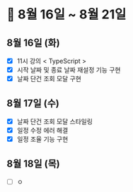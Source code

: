 # 🐯 8월 16일 ~ 8월 21일

## 8월 16일 (화)

- [x] 11시 강의 < TypeScript >
- [x] 시작 날짜 및 종료 날짜 재설정 기능 구현
- [x] 날짜 단건 조회 모달 구현

## 8월 17일 (수)

- [x] 날짜 단건 조회 모달 스타일링
- [x] 일정 수정 에러 해결
- [x] 일정 조율 기능 구현

## 8월 18일 (목)

- [ ] ㅇ
